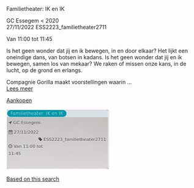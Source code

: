 Familietheater: IK en IK

GC Essegem < 2020  
27/11/2022 ESS2223\_familietheater2711  

Van 11:00 tot 11:45

  

  

Is het geen wonder dat jij en ik bewegen, in en door elkaar? Het lijkt een oneindige dans, van botsen in kadans. Is het geen wonder dat jij en ik bewegen, samen los van mekaar? We raken of missen onze kans, in de lucht, op de grond en erlangs.  
  
Compagnie Gorilla maakt voorstellingen waarin ...  
[Lees meer](https://tickets.vgc.be/activity/subscribe/ESS2223_familietheater2711)

[Aankopen](https://tickets.vgc.be/ticketingActivity/subscribe/ESS2223_familietheater2711)

![](80054.png)

[Based on this search](https://tickets.vgc.be/activity/index?&vrijeplaatsen=1&Age%5B%5D=4%2C6&entity=109)